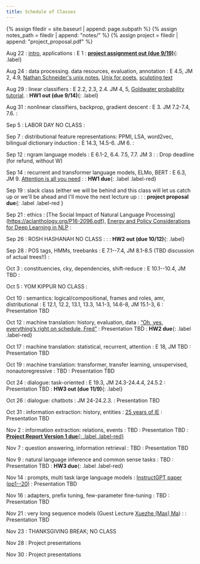 ```yaml
---
title: Schedule of Classes
---
```



{% assign filedir = site.baseurl | append: page.subpath %} 
{% assign notes_path = filedir | append: "notes/" %} 
{% assign project = filedir | append: "project_proposal.pdf" %}

<!--  
Instructions:

INDENTATION COUNTS

Each day should be formatted exactly as follows

Date
: Lessons Covered
  : Reading List
    : In Class Presentations
: **Assignment/Announcement**{: .label}


To add a hyperlink for readings, due it as follows
  : [Example Paper](http://linktopaper.edu)

To make the hyperlink open in a new tab by default
  : [Example Paper](http://linktopaper.edu){:target=_"blank"}

The announcement can be made red for due dates as follows
: **Assignment Due**{: .label .label-red }

-->

Aug 22
: [intro](USC-CS662/assets/files/intro_2022.pdf), applications
  : E 1
: [**project assignment out (due 9/19)**](USC-CS662/assets/files/CSCI_662_Fall_2022_Project_Assignment.pdf){: .label}

Aug 24
: data processing. data resources, evaluation, annotation
  : E 4.5, JM 2, 4.9, [Nathan Schneider's unix notes](https://github.com/nschneid/unix-text-commands), 
  [Unix for poets](https://www.cs.upc.edu/~padro/Unixforpoets.pdf), 
  [sculpting text](http://matt.might.net/articles/sculpting-text/)

Aug 29
: linear classifiers 
  : E 2.2, 2.3, 2.4. JM 4, 5, [Goldwater probability tutorial](http://homepages.inf.ed.ac.uk/sgwater/teaching/general/probability.pdf).
: **HW1 out (due 9/14)**{: .label}  

Aug 31
: nonlinear classifiers, backprop, gradient descent
  : E 3. JM 7.2-7.4, 7.6. 
    : <!-- Jon -- [Preregistering NLP research](https://aclanthology.org/2021.naacl-main.51.pdf) -->



Sep 5
: LABOR DAY NO CLASS
  : 

Sep 7
: distributional feature representations: PPMI, LSA, word2vec, bilingual dictionary induction
  : E 14.3, 14.5-6. JM 6.
    : <!-- Julie -- [Adversarial Learning for Zero-Shot Stance Detection on Social Media](https://aclanthology.org/2021.naacl-main.379.pdf){:target="_blank"} -->


Sep 12
: ngram language models
  : E 6.1-2, 6.4. 7.5, 7.7. JM 3
    :  <!-- Jiageng -- [A Disentangled Adversarial Neural Topic Model for Separating Opinions from Plots in User Reviews](https://aclanthology.org/2021.naacl-main.228/) -->
: Drop deadline (for refund, without W)

Sep 14
: recurrent and transformer language models, ELMo, BERT
  : E 6.3, JM 9. [Attention is all you need](https://arxiv.org/abs/1706.03762)
    : <!-- Preni -- [The Importance of Modeling Social Factors of Language: Theory and Practice](https://aclanthology.org/2021.naacl-main.49/) -->
: **HW1 due**{: .label .label-red}

Sep 19
: slack class (either we will be behind and this class will let us catch up or we'll be ahead and I'll move the next lecture up
  : 
    : 
: **project proposal due**{: .label .label-red }

Sep 21
: ethics
  : [The Social Impact of Natural Language Processing] (https://aclanthology.org/P16-2096.pdf), [Energy and Policy Considerations for Deep Learning in NLP](https://aclanthology.org/P19-1355/)
    : <!-- Taufeq -- [Smoothing and Shrinking the Sparse Seq2Seq Search Space](https://aclanthology.org/2021.naacl-main.210/) -->

Sep 26
: ROSH HASHANAH NO CLASS
  :
    :
: **HW2 out (due 10/12)**{: .label}

Sep 28
: POS tags, HMMs, treebanks
  : E 7.1--7.4, JM 8.1-8.5 (TBD discussion of actual trees!!)
    : <!-- Zhuochen -- [Continual Learning for Neural Machine Translation](https://aclanthology.org/2021.naacl-main.310/) -->


Oct 3
: constituencies, cky, dependencies, shift-reduce
  : E 10.1--10.4, JM TBD
    : <!-- Fei -- [Counterfactual Data Augmentation for Neural Machine Translation](https://aclanthology.org/2021.naacl-main.18/) -->


Oct 5
: YOM KIPPUR NO CLASS
  :

Oct 10
: semantics: logical/compositional, frames and roles, amr, distributional
  : E 12.1, 12.2, 13.1, 13.3, 14.1-3, 14.6-8, JM 15.1-3, 6
    : Presentation TBD

Oct 12
: machine translation: history, evaluation, data
  : [“Oh, yes, everything’s right on schedule, Fred”](https://www.cs.jhu.edu/~post/bitext/)
    : Presentation TBD
: **HW2 due**{: .label .label-red}

Oct 17
: machine translation: statistical, recurrent, attention
  : E 18, JM TBD
    : Presentation TBD
  
  
Oct 19
: machine translation: transformer, transfer learning, unsupervised, nonautoregressive
  : TBD
    : Presentation TBD
    
Oct 24
: dialogue: task-oriented
  : E 19.3, JM 24.3-24.4.4, 24.5.2
    : Presentation TBD
: **HW3 out (due 11/9)**{: .label}    
  
Oct 26
: dialogue: chatbots
  : JM 24-24.2.3. 
    : Presentation TBD

Oct 31
: information extraction: history, entities
  : [25 years of IE](https://www.cambridge.org/core/journals/natural-language-engineering/article/twentyfive-years-of-information-extraction/0E5BB0D6AE906BB3C25037E2D74CA8F3/share/5ce1ad8430e190e282cc234c79c320c49906a7e2)
    : Presentation TBD
    
Nov 2
: information extraction: relations, events
  : TBD
    : Presentation TBD
: [**Project Report Version 1 due**{: .label .label-red}](({{project}}){:target="_blank"})

Nov 7
: question answering, information retrieval
  : TBD
    : Presentation TBD

Nov 9
: natural language inference and common sense tasks
  : TBD
    : Presentation TBD
: **HW3 due**{: .label .label-red}

Nov 14
: prompts, multi task large language models
  :  [InstructGPT paper (pp1--20)](https://arxiv.org/abs/2203.02155)
    : Presentation TBD

Nov 16
: adapters, prefix tuning, few-parameter fine-tuning
  : TBD
    : Presentation TBD

Nov 21
: very long sequence models (Guest Lecture [Xuezhe (Max) Ma](https://xuezhemax.github.io/))
  : 
    : Presentation TBD

Nov 23
: THANKSGIVING BREAK; NO CLASS
  

Nov 28
: Project presentations
 

Nov 30
: Project presentations
